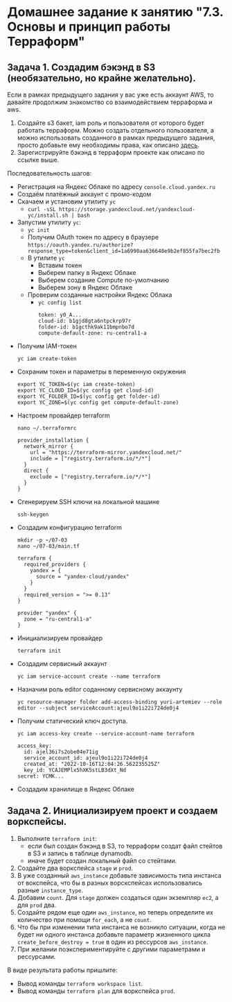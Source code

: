 # Домашнее задание к занятию "7.3. Основы и принцип работы Терраформ"

## Задача 1. Создадим бэкэнд в S3 (необязательно, но крайне желательно).

Если в рамках предыдущего задания у вас уже есть аккаунт AWS, то давайте продолжим знакомство со взаимодействием
терраформа и aws. 

1. Создайте s3 бакет, iam роль и пользователя от которого будет работать терраформ. Можно создать отдельного пользователя,
а можно использовать созданного в рамках предыдущего задания, просто добавьте ему необходимы права, как описано 
[здесь](https://www.terraform.io/docs/backends/types/s3.html).
1. Зарегистрируйте бэкэнд в терраформ проекте как описано по ссылке выше. 


Последовательность шагов:
- Регистрация на Яндекс Облаке по адресу `console.cloud.yandex.ru`  
- Создаём платёжный аккаунт с промо-кодом  
- Скачаем и установим утилиту `yc`  
    - `curl -sSL https://storage.yandexcloud.net/yandexcloud-yc/install.sh | bash`  
- Запустим утилиту `yc`:    
    - `yc init`  
    - Получим OAuth токен по адресу в браузере `https://oauth.yandex.ru/authorize?response_type=token&client_id=1a6990aa636648e9b2ef855fa7bec2fb`  
    - В утилите `yc`    
        - Вставим токен  
        - Выберем папку в Яндекс Облаке  
        - Выберем создание Compute по-умолчанию  
        - Выберем зону в Яндекс Облаке  
    - Проверим созданные настройки Яндекс Облака    
        - `yc config list`
            ```
            token: y0_A...
            cloud-id: b1gjd8gta6ntpckrp97r
            folder-id: b1gcthk9ak11bmpnbo7d
            compute-default-zone: ru-central1-a
            ```
- Получим IAM-токен  
    ```
    yc iam create-token
    ```
- Сохраним токен и параметры в переменную окружения  
    ```
    export YC_TOKEN=$(yc iam create-token)
    export YC_CLOUD_ID=$(yc config get cloud-id)
    export YC_FOLDER_ID=$(yc config get folder-id)
    export YC_ZONE=$(yc config get compute-default-zone)
    ```
- Настроем провайдер terraform  
    ```
    nano ~/.terraformrc
    ```
    ```
    provider_installation {
      network_mirror {
        url = "https://terraform-mirror.yandexcloud.net/"
        include = ["registry.terraform.io/*/*"]
      }
      direct {
        exclude = ["registry.terraform.io/*/*"]
      }
    }
    ```
- Сгенерируем SSH ключи на локальной машине  
    ```
    ssh-keygen
    ```
- Создадим конфигурацию terraform  
    ```
    mkdir -p ~/07-03
    nano ~/07-03/main.tf
    ```
    ```
    terraform {
      required_providers {
        yandex = {
          source = "yandex-cloud/yandex"
        }
      }
      required_version = ">= 0.13"
    }

    provider "yandex" {
      zone = "ru-central1-a"
    }
    ```
- Инициализируем провайдер  
    ```
    terraform init
    ```
- Создадим сервисный аккаунт  
    ```
    yc iam service-account create --name terraform
    ```
- Назначим роль editor соданному сервисному аккаунту  
    ```
    yc resource-manager folder add-access-binding yuri-artemiev --role editor --subject serviceAccount:ajeul9o1i22i724de0j4
    ```
- Получим статический ключ доступа. 
    ```
    yc iam access-key create --service-account-name terraform
    ```
    ```
    access_key:
      id: ajel36i7s2obe04e71ig
      service_account_id: ajeul9o1i22i724de0j4
      created_at: "2022-10-16T12:04:26.562235525Z"
      key_id: YCAJEMPlx5hXK5stLB3dXt_Nd
    secret: YCMK...
    ```
- Создадим хранилище в Яндекс Облаке








## Задача 2. Инициализируем проект и создаем воркспейсы. 

1. Выполните `terraform init`:
    * если был создан бэкэнд в S3, то терраформ создат файл стейтов в S3 и запись в таблице 
dynamodb.
    * иначе будет создан локальный файл со стейтами.  
1. Создайте два воркспейса `stage` и `prod`.
1. В уже созданный `aws_instance` добавьте зависимость типа инстанса от вокспейса, что бы в разных ворскспейсах 
использовались разные `instance_type`.
1. Добавим `count`. Для `stage` должен создаться один экземпляр `ec2`, а для `prod` два. 
1. Создайте рядом еще один `aws_instance`, но теперь определите их количество при помощи `for_each`, а не `count`.
1. Что бы при изменении типа инстанса не возникло ситуации, когда не будет ни одного инстанса добавьте параметр
жизненного цикла `create_before_destroy = true` в один из рессурсов `aws_instance`.
1. При желании поэкспериментируйте с другими параметрами и рессурсами.

В виде результата работы пришлите:
* Вывод команды `terraform workspace list`.
* Вывод команды `terraform plan` для воркспейса `prod`.  




